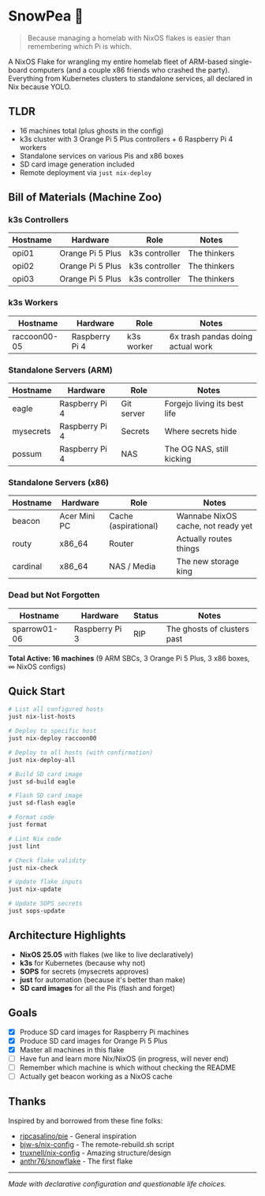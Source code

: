 # SnowPea 🫛

> Because managing a homelab with NixOS flakes is easier than remembering which Pi is which.

A NixOS Flake for wrangling my entire homelab fleet of ARM-based single-board computers (and a couple x86 friends who crashed the party). Everything from Kubernetes clusters to standalone services, all declared in Nix because YOLO.

## TLDR

- 16 machines total (plus ghosts in the config)
- k3s cluster with 3 Orange Pi 5 Plus controllers + 6 Raspberry Pi 4 workers
- Standalone services on various Pis and x86 boxes
- SD card image generation included
- Remote deployment via `just nix-deploy`

## Bill of Materials (Machine Zoo)

### k3s Controllers
| Hostname | Hardware | Role | Notes |
|----------|----------|------|-------|
| opi01 | Orange Pi 5 Plus | k3s controller | The thinkers |
| opi02 | Orange Pi 5 Plus | k3s controller | The thinkers |
| opi03 | Orange Pi 5 Plus | k3s controller | The thinkers |

### k3s Workers
| Hostname | Hardware | Role | Notes |
|----------|----------|------|-------|
| raccoon00-05 | Raspberry Pi 4 | k3s worker | 6x trash pandas doing actual work |

### Standalone Servers (ARM)
| Hostname | Hardware | Role | Notes |
|----------|----------|------|-------|
| eagle | Raspberry Pi 4 | Git server | Forgejo living its best life |
| mysecrets | Raspberry Pi 4 | Secrets | Where secrets hide |
| possum | Raspberry Pi 4 | NAS | The OG NAS, still kicking |

### Standalone Servers (x86)
| Hostname | Hardware | Role | Notes |
|----------|----------|------|-------|
| beacon | Acer Mini PC | Cache (aspirational) | Wannabe NixOS cache, not ready yet |
| routy | x86_64 | Router | Actually routes things |
| cardinal | x86_64 | NAS / Media | The new storage king |

### Dead but Not Forgotten
| Hostname | Hardware | Status | Notes |
|----------|----------|--------|-------|
| sparrow01-06 | Raspberry Pi 3 | RIP | The ghosts of clusters past |

**Total Active: 16 machines** (9 ARM SBCs, 3 Orange Pi 5 Plus, 3 x86 boxes, ∞ NixOS configs)

## Quick Start

```bash
# List all configured hosts
just nix-list-hosts

# Deploy to specific host
just nix-deploy raccoon00

# Deploy to all hosts (with confirmation)
just nix-deploy-all

# Build SD card image
just sd-build eagle

# Flash SD card image
just sd-flash eagle

# Format code
just format

# Lint Nix code
just lint

# Check flake validity
just nix-check

# Update flake inputs
just nix-update

# Update SOPS secrets
just sops-update
```

## Architecture Highlights

- **NixOS 25.05** with flakes (we like to live declaratively)
- **k3s** for Kubernetes (because why not)
- **SOPS** for secrets (mysecrets approves)
- **just** for automation (because it's better than make)
- **SD card images** for all the Pis (flash and forget)

## Goals

- [x] Produce SD card images for Raspberry Pi machines
- [x] Produce SD card images for Orange Pi 5 Plus
- [x] Master all machines in this flake
- [ ] Have fun and learn more Nix/NixOS (in progress, will never end)
- [ ] Remember which machine is which without checking the README
- [ ] Actually get beacon working as a NixOS cache

## Thanks

Inspired by and borrowed from these fine folks:
- [rjpcasalino/pie](https://github.com/rjpcasalino/pie) - General inspiration
- [bjw-s/nix-config](https://github.com/bjw-s/nix-config) - The remote-rebuild.sh script
- [truxnell/nix-config](https://github.com/truxnell/nix-config) - Amazing structure/design
- [anthr76/snowflake](https://github.com/anthr76/snowflake) - The first flake

---

*Made with declarative configuration and questionable life choices.*
